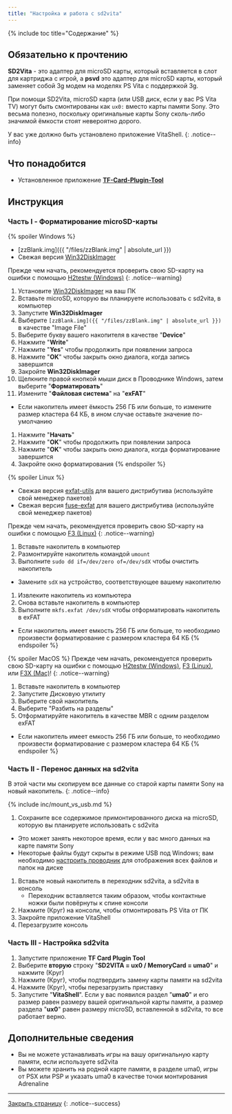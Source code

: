 ```yaml
---
title: "Настройка и работа с sd2vita"
---
```


{% include toc title="Содержание" %}

## Обязательно к прочтению

**SD2Vita** - это адаптер для microSD карты, который вставляется в слот для картриджа с игрой, а **psvd** это адаптер для microSD карты, который заменяет собой 3g модем на моделях PS Vita с поддержкой 3g.

При помощи SD2Vita, microSD карта (или USB диск, если у вас PS Vita TV) могут быть смонтированы как `ux0:` вместо карты памяти Sony. Это весьма полезно, поскольку оригинальные карты Sony сколь-либо значимой ёмкости стоят невероятно дорого. 

У вас уже должно быть установлено приложение VitaShell.
{: .notice--info}

## Что понадобится

* Установленное приложение **[TF-Card-Plugin-Tool](https://github.com/theheroGAC/TF-Card-Plugin-Tool)**

## Инструкция

### Часть I - Форматирование microSD-карты 
{% spoiler Windows %}
* [zzBlank.img]({{ "/files/zzBlank.img" | absolute_url }})
* Свежая версия [Win32DiskImager](https://sourceforge.net/projects/win32diskimager/)

Прежде чем начать, рекомендуется проверить свою SD-карту на ошибки с помощью [H2testw (Windows)](http://customfw.xyz/h2testw-windows)
{: .notice--warning}

1. Установите [Win32DiskImager](https://sourceforge.net/projects/win32diskimager/) на ваш ПК
1. Вставьте microSD, которую вы планируете использовать с sd2vita, в компьютер
1. Запустите **Win32DiskImager**
1. Выберите `[zzBlank.img]({{ "/files/zzBlank.img" | absolute_url }})` в качестве "Image File"
1. Выберите букву вашего накопителя в качестве "**Device**"
1. Нажмите "**Write**"
1. Нажмите "**Yes**" чтобы продолжить при появлении запроса
1. Нажмите "**OK**" чтобы закрыть окно диалога, когда запись завершится
1. Закройте **Win32DiskImager**
1. Щелкните правой кнопкой мыши диск в Проводнике Windows, затем выберите "**Форматировать**"
1. Измените "**Файловая система**" на "**exFAT**"
  + Если накопитель имеет ёмкость 256 ГБ или больше, то измените размер кластера 64 КБ, в ином случае оставьте значение по-умолчанию
1. Нажмите "**Начать**"
1. Нажмите "**OK**" чтобы продолжить при появлении запроса
1. Нажмите "**OK**" чтобы закрыть окно диалога, когда форматирование завершится
1. Закройте окно форматирования
{% endspoiler %}

{% spoiler Linux %}
* Свежая версия [exfat-utils](https://github.com/relan/exfat) для вашего дистрибутива (используйте свой менеджер пакетов)
* Свежая версия [fuse-exfat](https://github.com/relan/exfat) для вашего дистрибутива (используйте свой менеджер пакетов)

Прежде чем начать, рекомендуется проверить свою SD-карту на ошибки с помощью [F3 (Linux)](http://customfw.xyz/f3-linux)
{: .notice--warning}

1. Вставьте накопитель в компьютер
1. Размонтируйте накопитель командой `umount`
1. Выполните `sudo dd if=/dev/zero of=/dev/sdX` чтобы очистить накопитель
  + Замените `sdX` на устройство, соответствующее вашему накопителю
1. Извлеките накопитель из компьютера
1. Снова вставьте накопитель в компьютер
1. Выполните `mkfs.exfat /dev/sdX` чтобы отформатировать накопитель в exFAT
  + Если накопитель имеет емкость 256 ГБ или больше, то необходимо произвести форматирование с размером кластера 64 КБ
{% endspoiler %}

{% spoiler MacOS %}
Прежде чем начать, рекомендуется проверить свою SD-карту на ошибки с помощью [H2testw (Windows)](http://customfw.xyz/h2testw-windows), [F3 (Linux)](http://customfw.xyz/f3-linux), или [F3X (Mac)](http://customfw.xyz/f3x-mac)!
{: .notice--warning}

1. Вставьте накопитель в компьютер
1. Запустите Дисковую утилиту
1. Выберите свой накопитель
1. Выберите "Разбить на разделы"
1. Отформатируйте накопитель в качестве MBR с одним разделом exFAT
  + Если накопитель имеет емкость 256 ГБ или больше, то необходимо произвести форматирование с размером кластера 64 КБ
{% endspoiler %}

### Часть II - Перенос данных на sd2vita

В этой части мы скопируем все данные со старой карты памяти Sony на новый накопитель.
{: .notice--info}

{% include inc/mount_vs_usb.md %}
1. Сохраните все содержимое примонтированного диска на microSD, которую вы планируете использовать с sd2vita
  + Это может занять некоторое время, если у вас много данных на карте памяти Sony
  + Некоторые файлы будут скрыты в режиме USB под Windows; вам необходимо [настроить проводник](https://customfw.xyz/file-extensions-windows) для отображения всех файлов и папок на диске
1. Вставьте новый накопитель в переходник sd2vita, а sd2vita в консоль
    * Переходник вставляется таким образом, чтобы контактные ножки были повёрнуты к спине консоли
1. Нажмите (Круг) на консоли, чтобы отмонтировать PS Vita от ПК
1. Закройте приложение VitaShell
1. Перезагрузите консоль
  
### Часть III - Настройка sd2vita

1. Запустите приложение **TF Card Plugin Tool**
1. Выберите **вторую** строку "**SD2VITA = ux0 / MemoryCard = uma0**" и нажмите (Круг)
1. Нажмите (Круг), чтобы подтвердить замену карты памяти на sd2vita 
1. Нажмите (Круг), чтобы перезагрузить приставку
1. Запустите "**VitaShell**". Если у вас появился раздел "**uma0**" и его размер равен размеру вашей оригинальной карты памяти, а размер раздела "**ux0**" равен размеру microSD, вставленной в sd2vita, то все работает верно. 

## Дополнительные сведения 

* Вы не можете устанавливать игры на вашу оригинальную карту памяти, если используете sd2vita
* Вы можете хранить на родной карте памяти, в разделе uma0, игры от PSX или PSP и указать uma0 в качестве точки монтирования Adrenaline

___

[Закрыть страницу](javascript:window.close();)
{: .notice--success}